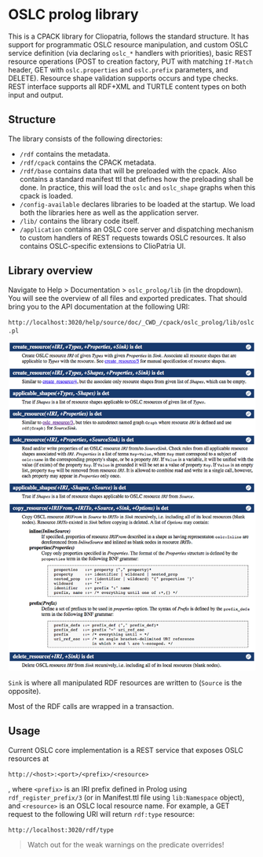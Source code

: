 # OSLC prolog library

This is a CPACK library for Cliopatria, follows the standard structure. It has support for programmatic OSLC resource manipulation, and custom OSLC service definition (via declaring `oslc_*` handlers with priorities), basic REST resource operations (POST to creation factory, PUT with matching `If-Match` header, GET with `oslc.properties` and `oslc.prefix` parameters, and DELETE). Resource shape validation supports occurs and type checks. REST interface supports all RDF+XML and TURTLE content types on both input and output.


## Structure

The library consists of the following directories:

* `/rdf` contains the metadata.
* `/rdf/cpack` contains the CPACK metadata.
* `/rdf/base` contains data that will be preloaded with the cpack. Also contains a standard manifest ttl that defines how the preloading shall be done. In practice, this will load the `oslc` and `oslc_shape` graphs when this cpack is loaded.
* `/config-available` declares libraries to be loaded at the startup. We load both the libraries here as well as the application server.
* `/lib/` contains the library code itself.
* `/application` contains an OSLC core server and dispatching mechanism to custom handlers of REST requests towards OSLC resources. It also contains OSLC-specific extensions to ClioPatria UI.


## Library overview

Navigate to Help > Documentation > `oslc_prolog/lib` (in the dropdown). You will see the overview of all files and exported predicates. That should bring you to the API documentation at the following URI:

`http://localhost:3020/help/source/doc/_CWD_/cpack/oslc_prolog/lib/oslc.pl`

![](doc/exported_predicates.png)

`Sink` is where all manipulated RDF resources are written to (`Source` is the opposite).

Most of the RDF calls are wrapped in a transaction.


## Usage

Current OSLC core implementation is a REST service that exposes OSLC resources at

`http://<host>:<port>/<prefix>/<resource>`

, where `<prefix>` is an IRI prefix defined in Prolog using `rdf_register_prefix/3` (or in Manifest.ttl file using `lib:Namespace` object), and `<resource>` is an OSLC local resource name. For example, a GET request to the following URI will return `rdf:type` resource:

`http://localhost:3020/rdf/type`

> Watch out for the weak warnings on the predicate overrides!
